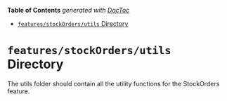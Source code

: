 <!-- START doctoc generated TOC please keep comment here to allow auto update -->
<!-- DON'T EDIT THIS SECTION, INSTEAD RE-RUN doctoc TO UPDATE -->

**Table of Contents** _generated with [DocToc](https://github.com/thlorenz/doctoc)_

- [`features/stockOrders/utils` Directory](#featuresstockordersutils-directory)

<!-- END doctoc generated TOC please keep comment here to allow auto update -->

# `features/stockOrders/utils` Directory

The utils folder should contain all the utility functions for the StockOrders feature.
